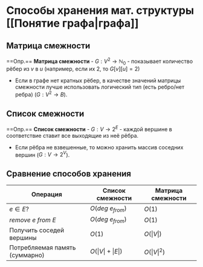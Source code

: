 # Способы хранения мат. структуры [[Понятие графа|графа]]

## Матрица смежности

==Опр.== **Матрица смежности** - $G : V^2 \to \mathbb{N}_0$ - показывает количество рёбер из $v$ в $u$ (например, если их 2, то $G[v][u] = 2$)

- Если в графе нет кратных рёбер, в качестве значений матрицы смежности лучше использовать логический тип (есть ребро/нет ребра) ($G : V^2 \to B$).

## Список смежности

==Опр.== **Список смежности** - $G : V \to 2^E$ - каждой вершине в соответствие ставит все выходящие из неё рёбра.

- Если рёбра не взвешенные, то можно хранить массив соседних вершин ($G : V \to 2^V$).

## Сравнение способов хранения


| Операция                       | Список смежности   | Матрица смежности |
| ------------------------------ | ------------------ | ----------------- |
| $e \in E?$                     | $O(deg\ e_{from})$ | $O(1)$            |
| $remove\ e\ from\ E$           | $O(deg\ e_{from})$ | $O(1)$            |
| Получить соседей вершины       | $O(1)$             | $O(\|V\|)$        |
| Потребляемая память (суммарно) | $O(\|V\| + \|E\|)$ | $O(\|V\|^2)$      |
